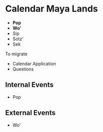 # Calendar Maya Lands


- __Pop__
- __Wo'__
- Sip
- Sotz'
- Sek

To migrate

- Calendar Application
- Questions

## Internal Events

- Pop

## External Events

- Wo'


